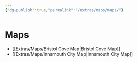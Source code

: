 ```yaml
---
{"dg-publish":true,"permalink":"/extras/maps/maps/"}
---
```


# Maps

* [[Extras/Maps/Bristol Cove Map\|Bristol Cove Map]]
* [[Extras/Maps/Innsmouth City Map\|Innsmouth City Map]]

